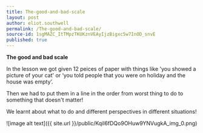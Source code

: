 ```yaml
---
title: The-good-and-bad-scale
layout: post
author: eliot.southwell
permalink: /The-good-and-bad-scale/
source-id: 1sgMAZC_ItTMpzTKUKznVEAyIjzBigxc5w7InOD_snvE
published: true
---
```

**The good and bad scale**

In the lesson we got given 12 peices of paper with things like 'you showed a picture of your cat' or ‘you told people that you were on holiday and the house was empty’.

Then we had to put them in a line in the order from worst thing to do to something that doesn't matter!

We learnt about what to do and different perspectives in different situations!

![image alt text]({{ site.url }}/public/Kqil6fDQo9OHuw9YNVugkA_img_0.png)

